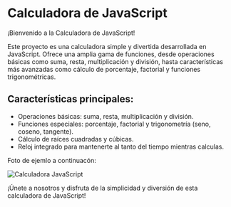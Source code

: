 # Calculadora de JavaScript

¡Bienvenido a la Calculadora de JavaScript!

Este proyecto es una calculadora simple y divertida desarrollada en JavaScript. Ofrece una amplia gama de funciones, desde operaciones básicas como suma, resta, multiplicación y división, hasta características más avanzadas como cálculo de porcentaje, factorial y funciones trigonométricas.

## Características principales:
- Operaciones básicas: suma, resta, multiplicación y división.
- Funciones especiales: porcentaje, factorial y trigonometría (seno, coseno, tangente).
- Cálculo de raíces cuadradas y cúbicas.
- Reloj integrado para mantenerte al tanto del tiempo mientras calculas.

Foto de ejemlo a continuacón:

![Calculadora JavaScript](examples/CalculatorExample.jpg)

¡Únete a nosotros y disfruta de la simplicidad y diversión de esta calculadora de JavaScript!

